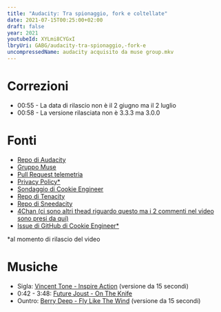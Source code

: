 ```yaml
---
title: "Audacity: Tra spionaggio, fork e coltellate"
date: 2021-07-15T00:25:00+02:00
draft: false
year: 2021
youtubeId: XYLmi8CYGxI
lbryUri: GABG/audacity-tra-spionaggio,-fork-e
uncompressedName: audacity acquisito da muse group.mkv
---
```


# Correzioni
+ 00:55 - La data di rilascio non è il 2 giugno ma il 2 luglio
+ 00:58 - La versione rilasciata non è 3.3.3 ma 3.0.0

# Fonti
+ [Repo di Audacity](https://github.com/audacity/audacity)
+ [Gruppo Muse](https://mu.se/)
+ [Pull Request telemetria](https://github.com/audacity/audacity/pull/835)
+ [Privacy Policy*](https://web.archive.org/web/20210714214034/https://www.audacityteam.org/about/desktop-privacy-notice/)
+ [Sondaggio di Cookie Engineer](https://web.archive.org/web/20210705182315/https://github.com/cookiengineer/audacity/issues/18)
+ [Repo di Tenacity](https://github.com/tenacityteam/tenacity)
+ [Repo di Sneedacity](https://github.com/Sneeds-Feed-and-Seed/sneedacity)
+ [4Chan (ci sono altri thead riguardo questo ma i 2 commenti nel video sono presi da qui)](https://boards.4channel.org/g/thread/82418711)
+ [Issue di GitHub di Cookie Engineer*](https://web.archive.org/web/20210714215157/https://github.com/tenacityteam/tenacity/issues/99)

*al momento di rilascio del video

# Musiche
+ Sigla: [Vincent Tone - Inspire Action](https://www.premiumbeat.com/royalty-free-tracks/inspire-action) (versione da 15 secondi)
+ 0:42 - 3:48: [Future Joust - On The Knife](https://www.epidemicsound.com/track/n5hSSdFiGy/)
+ Ountro: [Berry Deep - Fly Like The Wind](https://www.premiumbeat.com/royalty-free-tracks/fly-like-the-wind) (versione da 15 secondi)
